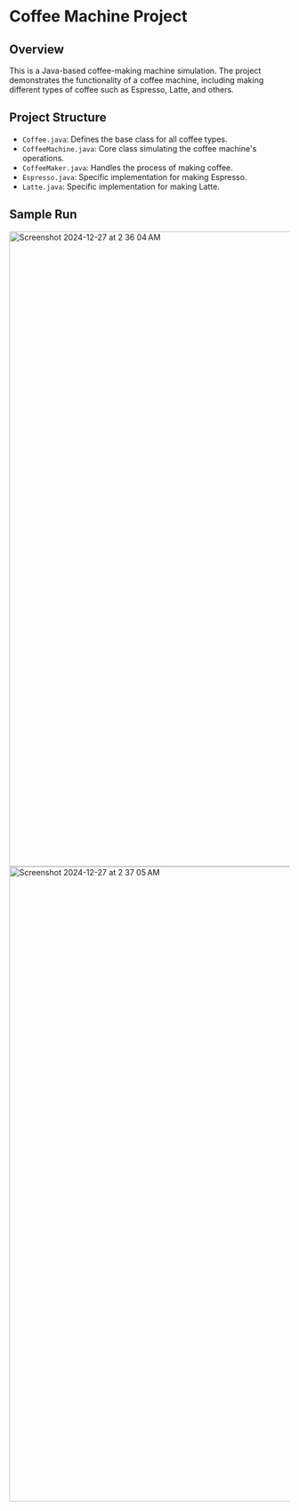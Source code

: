 # Coffee Machine Project

## Overview
This is a Java-based coffee-making machine simulation. The project demonstrates the functionality of a coffee machine, including making different types of coffee such as Espresso, Latte, and others.

## Project Structure
- `Coffee.java`: Defines the base class for all coffee types.
- `CoffeeMachine.java`: Core class simulating the coffee machine's operations.
- `CoffeeMaker.java`: Handles the process of making coffee.
- `Espresso.java`: Specific implementation for making Espresso.
- `Latte.java`: Specific implementation for making Latte.

## Sample Run

<img width="1140" alt="Screenshot 2024-12-27 at 2 36 04 AM" src="https://github.com/user-attachments/assets/40121868-8072-48f0-a436-0fd0c5a28303" />
<img width="1140" alt="Screenshot 2024-12-27 at 2 37 05 AM" src="https://github.com/user-attachments/assets/7e27edd9-3616-4366-9fbe-5f531aedbce4" />

